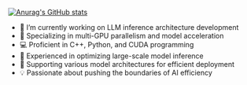 [![Anurag's GitHub stats](https://github-readme-stats.vercel.app/api?username=Vinkle-hzt&count_private=true&show_icons=true&bg_color=30,528545,81bd75&title_color=fff&text_color=fff&icon_color=d9c73c)](https://github.com/anuraghazra/github-readme-stats)

- 🔭 I’m currently working on LLM inference architecture development
- 🌱 Specializing in multi-GPU parallelism and model acceleration
- 💻 Proficient in C++, Python, and CUDA programming
- 🚀 Experienced in optimizing large-scale model inference
- 🧠 Supporting various model architectures for efficient deployment
- 💡 Passionate about pushing the boundaries of AI efficiency

<!--
**Vinkle-hzt/Vinkle-hzt** is a ✨ _special_ ✨ repository because its `README.md` (this file) appears on your GitHub profile.

Here are some ideas to get you started:

- 🔭 I’m currently working on ...
- 🌱 I’m currently learning ...
- 👯 I’m looking to collaborate on ...
- 🤔 I’m looking for help with ...
- 💬 Ask me about ...
- 📫 How to reach me: ...
- 😄 Pronouns: ...
- ⚡ Fun fact: ...
-->
